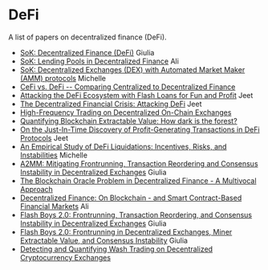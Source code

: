 # DeFi
A list of papers on decentralized finance (DeFi).

- [SoK: Decentralized Finance (DeFi)](https://arxiv.org/pdf/2101.08778.pdf) Giulia
- [SoK: Lending Pools in Decentralized Finance](https://arxiv.org/pdf/2012.13230.pdf) Ali
- [SoK: Decentralized Exchanges (DEX) with Automated Market Maker (AMM) protocols](https://berkeley-defi.github.io/assets/material/DEX%20with%20AMM%20Protocols.pdf) Michelle
- [CeFi vs. DeFi -- Comparing Centralized to Decentralized Finance](https://arxiv.org/abs/2106.08157)
- [Attacking the DeFi Ecosystem with Flash Loans for Fun and Profit](https://arxiv.org/pdf/2003.03810.pdf) Jeet
- [The Decentralized Financial Crisis: Attacking DeFi](https://www.researchgate.net/profile/Daniel-Perez-116/publication/339374442_The_Decentralized_Financial_Crisis_Attacking_DeFi/links/5e8218d7299bf1a91b8cf48b/The-Decentralized-Financial-Crisis-Attacking-DeFi.pdf) Jeet
- [High-Frequency Trading on Decentralized On-Chain Exchanges](https://ieeexplore.ieee.org/stamp/stamp.jsp?arnumber=9519421)
- [Quantifying Blockchain Extractable Value: How dark is the forest?](https://arxiv.org/pdf/2101.05511.pdf)
- [On the Just-In-Time Discovery of Profit-Generating Transactions in DeFi Protocols](https://arxiv.org/pdf/2103.02228.pdf) Jeet
- [An Empirical Study of DeFi Liquidations: Incentives, Risks, and Instabilities](https://scholar.google.ch/citations?view_op=view_citation&hl=en&user=jLr_xi4AAAAJ&cstart=20&pagesize=80&citation_for_view=jLr_xi4AAAAJ:bEWYMUwI8FkC) Michelle
- [A2MM: Mitigating Frontrunning, Transaction Reordering and Consensus Instability in Decentralized Exchanges](https://arxiv.org/pdf/2106.07371.pdf) Giulia
- [The Blockchain Oracle Problem in Decentralized Finance - A Multivocal Approach](https://www.preprints.org/manuscript/202107.0231/v1)
- [Decentralized Finance: On Blockchain - and Smart Contract-Based Financial Markets](https://berkeley-defi.github.io/assets/material/Fabian-Schar-decentralized-finance-on-blockchain-and-smart-contract-based-financial-markets.pdf) Ali
- [Flash Boys 2.0: Frontrunning, Transaction Reordering, and Consensus Instability in Decentralized Exchanges](https://arxiv.org/pdf/1904.05234.pdf) Giulia
- [Flash Boys 2.0: Frontrunning in Decentralized Exchanges, Miner Extractable Value, and Consensus Instability](https://ieeexplore.ieee.org/stamp/stamp.jsp?tp=&arnumber=9152675) Giulia
- [Detecting and Quantifying Wash Trading on Decentralized Cryptocurrency Exchanges](https://arxiv.org/pdf/2102.07001.pdf) 

